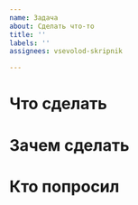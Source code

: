 ```yaml
---
name: Задача
about: Сделать что-то
title: ''
labels: ''
assignees: vsevolod-skripnik

---
```


# Что сделать



# Зачем сделать



# Кто попросил
